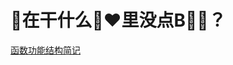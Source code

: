 # **👴在干什么🍋❤里没点B🌲🐎？**
[函数功能结构简记](https://gist.github.com/GopherTheCoder/50e6e8d4d7d6910486731db6d92532d2)
